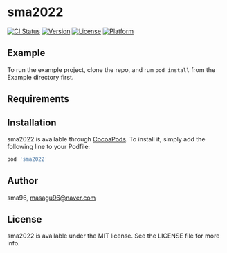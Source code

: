 # sma2022

[![CI Status](https://img.shields.io/travis/sma96/sma2022.svg?style=flat)](https://travis-ci.org/sma96/sma2022)
[![Version](https://img.shields.io/cocoapods/v/sma2022.svg?style=flat)](https://cocoapods.org/pods/sma2022)
[![License](https://img.shields.io/cocoapods/l/sma2022.svg?style=flat)](https://cocoapods.org/pods/sma2022)
[![Platform](https://img.shields.io/cocoapods/p/sma2022.svg?style=flat)](https://cocoapods.org/pods/sma2022)

## Example

To run the example project, clone the repo, and run `pod install` from the Example directory first.

## Requirements

## Installation

sma2022 is available through [CocoaPods](https://cocoapods.org). To install
it, simply add the following line to your Podfile:

```ruby
pod 'sma2022'
```

## Author

sma96, masagu96@naver.com

## License

sma2022 is available under the MIT license. See the LICENSE file for more info.
